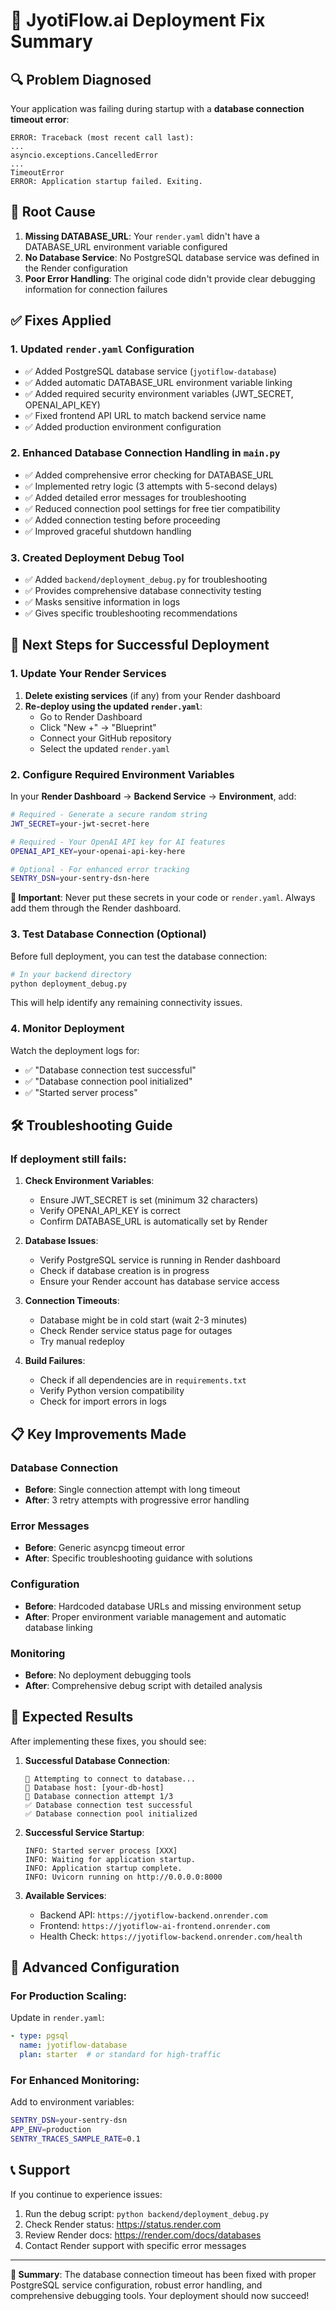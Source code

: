 # 🚀 JyotiFlow.ai Deployment Fix Summary

## 🔍 Problem Diagnosed
Your application was failing during startup with a **database connection timeout error**:
```
ERROR: Traceback (most recent call last):
...
asyncio.exceptions.CancelledError
...
TimeoutError
ERROR: Application startup failed. Exiting.
```

## 🎯 Root Cause
1. **Missing DATABASE_URL**: Your `render.yaml` didn't have a DATABASE_URL environment variable configured
2. **No Database Service**: No PostgreSQL database service was defined in the Render configuration
3. **Poor Error Handling**: The original code didn't provide clear debugging information for connection failures

## ✅ Fixes Applied

### 1. Updated `render.yaml` Configuration
- ✅ Added PostgreSQL database service (`jyotiflow-database`)
- ✅ Added automatic DATABASE_URL environment variable linking
- ✅ Added required security environment variables (JWT_SECRET, OPENAI_API_KEY)
- ✅ Fixed frontend API URL to match backend service name
- ✅ Added production environment configuration

### 2. Enhanced Database Connection Handling in `main.py`
- ✅ Added comprehensive error checking for DATABASE_URL
- ✅ Implemented retry logic (3 attempts with 5-second delays)
- ✅ Added detailed error messages for troubleshooting
- ✅ Reduced connection pool settings for free tier compatibility
- ✅ Added connection testing before proceeding
- ✅ Improved graceful shutdown handling

### 3. Created Deployment Debug Tool
- ✅ Added `backend/deployment_debug.py` for troubleshooting
- ✅ Provides comprehensive database connectivity testing
- ✅ Masks sensitive information in logs
- ✅ Gives specific troubleshooting recommendations

## 🚀 Next Steps for Successful Deployment

### 1. Update Your Render Services
1. **Delete existing services** (if any) from your Render dashboard
2. **Re-deploy using the updated `render.yaml`**:
   - Go to Render Dashboard
   - Click "New +" → "Blueprint"
   - Connect your GitHub repository
   - Select the updated `render.yaml`

### 2. Configure Required Environment Variables
In your **Render Dashboard** → **Backend Service** → **Environment**, add:

```bash
# Required - Generate a secure random string
JWT_SECRET=your-jwt-secret-here

# Required - Your OpenAI API key for AI features
OPENAI_API_KEY=your-openai-api-key-here

# Optional - For enhanced error tracking
SENTRY_DSN=your-sentry-dsn-here
```

**🔐 Important**: Never put these secrets in your code or `render.yaml`. Always add them through the Render dashboard.

### 3. Test Database Connection (Optional)
Before full deployment, you can test the database connection:

```bash
# In your backend directory
python deployment_debug.py
```

This will help identify any remaining connectivity issues.

### 4. Monitor Deployment
Watch the deployment logs for:
- ✅ "Database connection test successful"
- ✅ "Database connection pool initialized"
- ✅ "Started server process"

## 🛠️ Troubleshooting Guide

### If deployment still fails:

1. **Check Environment Variables**:
   - Ensure JWT_SECRET is set (minimum 32 characters)
   - Verify OPENAI_API_KEY is correct
   - Confirm DATABASE_URL is automatically set by Render

2. **Database Issues**:
   - Verify PostgreSQL service is running in Render dashboard
   - Check if database creation is in progress
   - Ensure your Render account has database service access

3. **Connection Timeouts**:
   - Database might be in cold start (wait 2-3 minutes)
   - Check Render service status page for outages
   - Try manual redeploy

4. **Build Failures**:
   - Check if all dependencies are in `requirements.txt`
   - Verify Python version compatibility
   - Check for import errors in logs

## 📋 Key Improvements Made

### Database Connection
- **Before**: Single connection attempt with long timeout
- **After**: 3 retry attempts with progressive error handling

### Error Messages
- **Before**: Generic asyncpg timeout error
- **After**: Specific troubleshooting guidance with solutions

### Configuration
- **Before**: Hardcoded database URLs and missing environment setup
- **After**: Proper environment variable management and automatic database linking

### Monitoring
- **Before**: No deployment debugging tools
- **After**: Comprehensive debug script with detailed analysis

## 🎉 Expected Results

After implementing these fixes, you should see:

1. **Successful Database Connection**:
   ```
   🔗 Attempting to connect to database...
   📍 Database host: [your-db-host]
   🔄 Database connection attempt 1/3
   ✅ Database connection test successful
   ✅ Database connection pool initialized
   ```

2. **Successful Service Startup**:
   ```
   INFO: Started server process [XXX]
   INFO: Waiting for application startup.
   INFO: Application startup complete.
   INFO: Uvicorn running on http://0.0.0.0:8000
   ```

3. **Available Services**:
   - Backend API: `https://jyotiflow-backend.onrender.com`
   - Frontend: `https://jyotiflow-ai-frontend.onrender.com`
   - Health Check: `https://jyotiflow-backend.onrender.com/health`

## 🔧 Advanced Configuration

### For Production Scaling:
Update in `render.yaml`:
```yaml
- type: pgsql
  name: jyotiflow-database
  plan: starter  # or standard for high-traffic
```

### For Enhanced Monitoring:
Add to environment variables:
```bash
SENTRY_DSN=your-sentry-dsn
APP_ENV=production
SENTRY_TRACES_SAMPLE_RATE=0.1
```

## 📞 Support

If you continue to experience issues:
1. Run the debug script: `python backend/deployment_debug.py`
2. Check Render status: https://status.render.com
3. Review Render docs: https://render.com/docs/databases
4. Contact Render support with specific error messages

---

**🎯 Summary**: The database connection timeout has been fixed with proper PostgreSQL service configuration, robust error handling, and comprehensive debugging tools. Your deployment should now succeed!